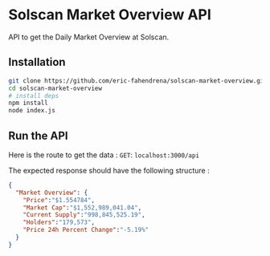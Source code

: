 # Solscan Market Overview API

API to get the Daily Market Overview at Solscan.

## Installation
```bash
git clone https://github.com/eric-fahendrena/solscan-market-overview.git
cd solscan-market-overview
# install deps
npm install
node index.js
```

## Run the API
Here is the route to get the data : `GET`: `localhost:3000/api`

The expected response should have the following structure :
```json
{
  "Market Overview": {
    "Price":"$1.554784",
    "Market Cap":"$1,552,989,041.04",
    "Current Supply":"998,845,525.19",
    "Holders":"179,573",
    "Price 24h Percent Change":"-5.19%"
  }
}
```
